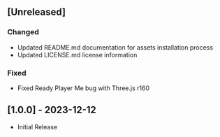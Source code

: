 ## [Unreleased]

### Changed

- Updated README.md documentation for assets installation process
- Updated LICENSE.md license information

### Fixed

- Fixed Ready Player Me bug with Three.js r160

## [1.0.0] - 2023-12-12

- Initial Release
